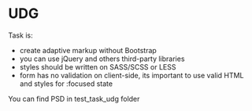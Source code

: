 # UDG
Task is:
- create adaptive markup without Bootstrap
- you can use jQuery and others third-party libraries
- styles should be written on SASS/SCSS or LESS
- form has no validation on client-side, its important to use valid HTML and styles for :focused state

You can find PSD in test_task_udg folder

